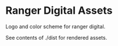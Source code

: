 # Ranger Digital Assets
Logo and color scheme for ranger digital.

See contents of ./dist for rendered assets.
